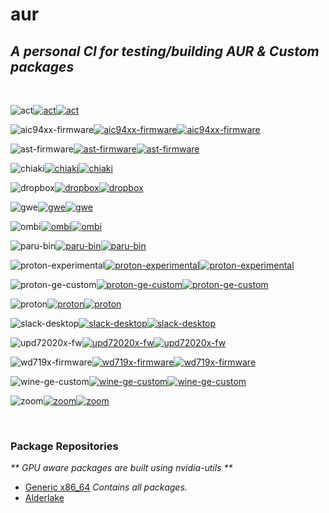 # aur 
## <i>A personal CI for testing/building AUR & Custom packages</i>
<br>

![act](https://img.shields.io/badge/-act-blue?style=flat-square)[![act](https://img.shields.io/github/actions/workflow/status/highkeep/aur/act.yml?label=Build&style=flat-square)](https://github.com/highkeep/aur/actions/workflows/act.yml)[![act](https://img.shields.io/aur/last-modified/act?label=Source%20Last%20Modified&style=flat-square)](https://aur.archlinux.org/packages/act)

![aic94xx-firmware](https://img.shields.io/badge/-aic94xx--firmware-blue?style=flat-square)[![aic94xx-firmware](https://img.shields.io/github/actions/workflow/status/highkeep/aur/aic94xx-firmware.yml?label=Build&style=flat-square)](https://github.com/highkeep/aur/actions/workflows/aic94xx-firmware.yml)[![aic94xx-firmware](https://img.shields.io/aur/last-modified/aic94xx-firmware?label=Source%20Last%20Modified&style=flat-square)](https://aur.archlinux.org/packages/aic94xx-firmware)

![ast-firmware](https://img.shields.io/badge/-ast--firmware-blue?style=flat-square)[![ast-firmware](https://img.shields.io/github/actions/workflow/status/highkeep/aur/ast-firmware.yml?label=Build&style=flat-square)](https://github.com/highkeep/aur/actions/workflows/ast-firmware.yml)[![ast-firmware](https://img.shields.io/aur/last-modified/ast-firmware?label=Source%20Last%20Modified&style=flat-square)](https://aur.archlinux.org/packages/ast-firmware)

![chiaki](https://img.shields.io/badge/-chiaki-blue?style=flat-square)[![chiaki](https://img.shields.io/github/actions/workflow/status/highkeep/aur/chiaki.yml?label=Build&style=flat-square)](https://github.com/highkeep/aur/actions/workflows/chiaki.yml)[![chiaki](https://img.shields.io/aur/last-modified/chiaki?label=Source%20Last%20Modified&style=flat-square)](https://aur.archlinux.org/packages/chiaki)

![dropbox](https://img.shields.io/badge/-dropbox-blue?style=flat-square)[![dropbox](https://img.shields.io/github/actions/workflow/status/highkeep/aur/dropbox.yml?label=Build&style=flat-square)](https://github.com/highkeep/aur/actions/workflows/dropbox.yml)[![dropbox](https://img.shields.io/aur/last-modified/dropbox?label=Source%20Last%20Modified&style=flat-square)](https://aur.archlinux.org/packages/dropbox)

![gwe](https://img.shields.io/badge/-gwe-blue?style=flat-square)[![gwe](https://img.shields.io/github/actions/workflow/status/highkeep/aur/gwe.yml?label=Build&style=flat-square)](https://github.com/highkeep/aur/actions/workflows/gwe.yml)[![gwe](https://img.shields.io/aur/last-modified/gwe?label=Source%20Last%20Modified&style=flat-square)](https://aur.archlinux.org/packages/gwe)

![ombi](https://img.shields.io/badge/-ombi-blue?style=flat-square)[![ombi](https://img.shields.io/github/actions/workflow/status/highkeep/aur/ombi.yml?label=Build&style=flat-square)](https://github.com/highkeep/aur/actions/workflows/ombi.yml)[![ombi](https://img.shields.io/aur/last-modified/ombi?label=Source%20Last%20Modified&style=flat-square)](https://aur.archlinux.org/packages/ombi)

![paru-bin](https://img.shields.io/badge/-paru--bin-blue?style=flat-square)[![paru-bin](https://img.shields.io/github/actions/workflow/status/highkeep/aur/paru-bin.yml?label=Build&style=flat-square)](https://github.com/highkeep/aur/actions/workflows/paru-bin.yml)[![paru-bin](https://img.shields.io/aur/last-modified/paru-bin?label=Source%20Last%20Modified&style=flat-square)](https://aur.archlinux.org/packages/paru-bin)

![proton-experimental](https://img.shields.io/badge/-proton--experimental-blue?style=flat-square)[![proton-experimental](https://img.shields.io/github/actions/workflow/status/highkeep/aur/proton-experimental.yml?label=Build&style=flat-square)](https://github.com/highkeep/aur/actions/workflows/proton-experimental.yml)[![proton-experimental](https://img.shields.io/aur/last-modified/proton-experimental?label=Source%20Last%20Modified&style=flat-square)](https://aur.archlinux.org/packages/proton-experimental)

![proton-ge-custom](https://img.shields.io/badge/-proton--ge--custom-blue?style=flat-square)[![proton-ge-custom](https://img.shields.io/github/actions/workflow/status/highkeep/aur/proton-ge-custom.yml?label=Build&style=flat-square)](https://github.com/highkeep/aur/actions/workflows/proton-ge-custom.yml)[![proton-ge-custom](https://img.shields.io/aur/last-modified/proton-ge-custom?label=Source%20Last%20Modified&style=flat-square)](https://aur.archlinux.org/packages/proton-ge-custom)

![proton](https://img.shields.io/badge/-proton-blue?style=flat-square)[![proton](https://img.shields.io/github/actions/workflow/status/highkeep/aur/proton.yml?label=Build&style=flat-square)](https://github.com/highkeep/aur/actions/workflows/proton.yml)[![proton](https://img.shields.io/aur/last-modified/proton?label=Source%20Last%20Modified&style=flat-square)](https://aur.archlinux.org/packages/proton)

![slack-desktop](https://img.shields.io/badge/-slack--desktop-blue?style=flat-square)[![slack-desktop](https://img.shields.io/github/actions/workflow/status/highkeep/aur/slack-desktop.yml?label=Build&style=flat-square)](https://github.com/highkeep/aur/actions/workflows/slack-desktop.yml)[![slack-desktop](https://img.shields.io/aur/last-modified/slack-desktop?label=Source%20Last%20Modified&style=flat-square)](https://aur.archlinux.org/packages/slack-desktop)

![upd72020x-fw](https://img.shields.io/badge/-upd72020x--fw-blue?style=flat-square)[![upd72020x-fw](https://img.shields.io/github/actions/workflow/status/highkeep/aur/upd72020x-fw.yml?label=Build&style=flat-square)](https://github.com/highkeep/aur/actions/workflows/upd72020x-fw.yml)[![upd72020x-fw](https://img.shields.io/aur/last-modified/upd72020x-fw?label=Source%20Last%20Modified&style=flat-square)](https://aur.archlinux.org/packages/upd72020x-fw)

![wd719x-firmware](https://img.shields.io/badge/-wd719x--firmware-blue?style=flat-square)[![wd719x-firmware](https://img.shields.io/github/actions/workflow/status/highkeep/aur/wd719x-firmware.yml?label=Build&style=flat-square)](https://github.com/highkeep/aur/actions/workflows/wd719x-firmware.yml)[![wd719x-firmware](https://img.shields.io/aur/last-modified/wd719x-firmware?label=Source%20Last%20Modified&style=flat-square)](https://aur.archlinux.org/packages/wd719x-firmware)

![wine-ge-custom](https://img.shields.io/badge/-wine--ge--custom-blue?style=flat-square)[![wine-ge-custom](https://img.shields.io/github/actions/workflow/status/highkeep/aur/wine-ge-custom.yml?label=Build&style=flat-square)](https://github.com/highkeep/aur/actions/workflows/wine-ge-custom.yml)[![wine-ge-custom](https://img.shields.io/aur/last-modified/wine-ge-custom?label=Source%20Last%20Modified&style=flat-square)](https://aur.archlinux.org/packages/wine-ge-custom)

![zoom](https://img.shields.io/badge/-zoom-blue?style=flat-square)[![zoom](https://img.shields.io/github/actions/workflow/status/highkeep/aur/zoom.yml?label=Build&style=flat-square)](https://github.com/highkeep/aur/actions/workflows/zoom.yml)[![zoom](https://img.shields.io/aur/last-modified/zoom?label=Source%20Last%20Modified&style=flat-square)](https://aur.archlinux.org/packages/zoom)

<br>

### <b>Package Repositories</b>
<i>** GPU aware packages are built using nvidia-utils **</i>

 - [Generic x86_64](https://github.com/highkeep/aur/releases/tag/generic_x86_64) <i>Contains all packages.</i>
 - [Alderlake](https://github.com/highkeep/aur/releases/tag/alderlake)


<!-- ## Acknowledgements

 - [Google](https://google.com)
 - [loathingKernel](https://github.com/loathingKernel)
     - Started with bulding proton locally and ended with learning actions based on their PKGBUILDs repo. -->
